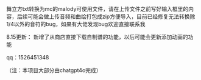 舞立方txt转换为mc的malody可使用文件，请在上传文件之前写好输入框里的内容，后续可能会做上传音频和曲绘打包成zip方便导入，目前已经修复无法转换除1/4以外的音符的bug，如果有大佬发现bug欢迎直接联系我

8.15更新：
新增了从商店直接下载自制谱的功能，以后可能会更新添加动画的功能

qq：1526451348

（注：本项目大部分由chatgpt4o完成）
